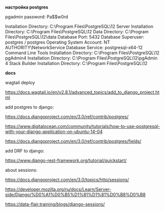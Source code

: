 __настройка postgres__

pgadmin password: Pa$$w0rd

Installation Directory: C:\Program Files\PostgreSQL\12
Server Installation Directory: C:\Program Files\PostgreSQL\12
Data Directory: C:\Program Files\PostgreSQL\12\data
Database Port: 5432
Database Superuser: postgres / postgres
Operating System Account: NT AUTHORITY\NetworkService
Database Service: postgresql-x64-12
Command Line Tools Installation Directory: C:\Program Files\PostgreSQL\12
pgAdmin4 Installation Directory: C:\Program Files\PostgreSQL\12\pgAdmin 4
Stack Builder Installation Directory: C:\Program Files\PostgreSQL\12

__docs__

wagtail deploy 

https://docs.wagtail.io/en/v2.8.1/advanced_topics/add_to_django_project.html


add postgres to django:

https://docs.djangoproject.com/en/3.0/ref/contrib/postgres/

https://www.digitalocean.com/community/tutorials/how-to-use-postgresql-with-your-django-application-on-ubuntu-14-04

https://docs.djangoproject.com/en/3.0/ref/contrib/postgres/fields/

add DRF to django:

https://www.django-rest-framework.org/tutorial/quickstart/

about sessions:

https://docs.djangoproject.com/en/3.0/topics/http/sessions/

https://developer.mozilla.org/ru/docs/Learn/Server-side/Django/%D0%A1%D0%B5%D1%81%D1%81%D0%B8%D0%B8

https://data-flair.training/blogs/django-sessions/
